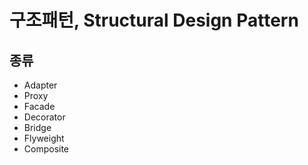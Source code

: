# 구조패턴, Structural Design Pattern

## 종류
- Adapter
- Proxy
- Facade
- Decorator
- Bridge
- Flyweight
- Composite
